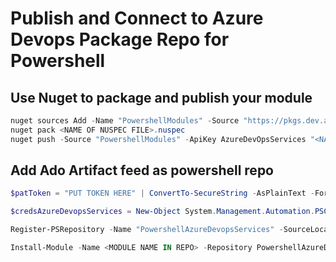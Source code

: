 # Publish and Connect to Azure Devops Package Repo for Powershell

## Use Nuget to package and publish your module

```powershell
nuget sources Add -Name "PowershellModules" -Source "https://pkgs.dev.azure.com/<ADO ORG NAME>/<ADO PROJECT NAME>/_packaging/<FEED NAME>/nuget/v3/index.json" -username "ADO USERNAME" -password "ADO PAT"
nuget pack <NAME OF NUSPEC FILE>.nuspec
nuget push -Source "PowershellModules" -ApiKey AzureDevOpsServices "<NAME OF NUPKG>.nupkg"
```

## Add Ado Artifact feed as powershell repo

```powershell
$patToken = "PUT TOKEN HERE" | ConvertTo-SecureString -AsPlainText -Force

$credsAzureDevopsServices = New-Object System.Management.Automation.PSCredential("<ADO USERNAME>", $patToken)

Register-PSRepository -Name "PowershellAzureDevopsServices" -SourceLocation "https://pkgs.dev.azure.com/<ADO ORG NAME>/<ADO PROJECT NAME>/_packaging/<FEED NAME>/nuget/v2" -PublishLocation "https://pkgs.dev.azure.com/<ADO ORG NAME>/<ADO PROJECT NAME>/_packaging/<FEED NAME>/nuget/v2" -InstallationPolicy Trusted -Credential $credsAzureDevopsServices

Install-Module -Name <MODULE NAME IN REPO> -Repository PowershellAzureDevopsServices -Credential $credsAzureDevopsServices
```